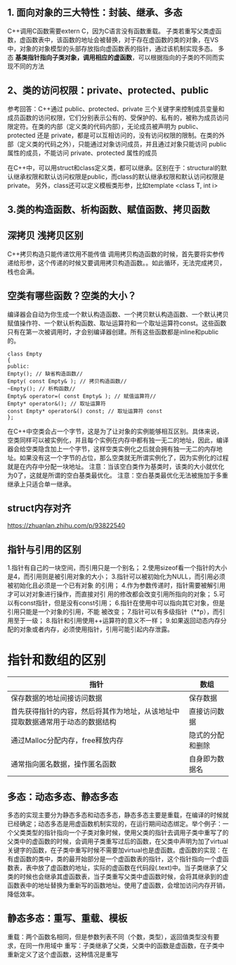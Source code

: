 ## 1. 面向对象的三大特性：封装、继承、多态

C++调用C函数需要extern C，因为C语言没有函数重载。
子类若重写父类虚函数，虚函数表中，该函数的地址会被替换，对于存在虚函数的类的对象，在VS中，对象的对象模型的头部存放指向虚函数表的指针，通过该机制实现多态。
多态 **基类指针指向子类对象，调用相应的虚函数**，可以根据指向的子类的不同而实现不同的方法

## 2、类的访问权限：private、protected、public
参考回答：C++通过 public、protected、private 三个关键字来控制成员变量和成员函数的访问权限，它们分别表示公有的、受保护的、私有的，被称为成员访问限定符。在类的内部（定义类的代码内部），无论成员被声明为 public、protected 还是 private，都是可以互相访问的，没有访问权限的限制。在类的外部（定义类的代码之外），只能通过对象访问成员，并且通过对象只能访问 public 属性的成员，不能访问 private、protected 属性的成员

在C++中，可以用struct和class定义类，都可以继承。区别在于：structural的默认继承权限和默认访问权限是public，而class的默认继承权限和默认访问权限是private。
另外，class还可以定义模板类形参，比如template <class T, int i>

## 3.类的构造函数、析构函数、赋值函数、拷贝函数


## 深拷贝 浅拷贝区别
C++拷贝构造只能传递饮用不能传值
调用拷贝构造函数的时候，首先要将实参传递给形参，这个传递的时候又要调用拷贝构造函数。。如此循环，无法完成拷贝，栈也会满。

## 空类有哪些函数？空类的大小？
编译器会自动为你生成一个默认构造函数、一个拷贝默认构造函数、一个默认拷贝赋值操作符、一个默认析构函数、取址运算符和一个取址运算符const。这些函数只有在第一次被调用时，才会别编译器创建。所有这些函数都是inline和public的。
```
class Empty
{
public:
Empty(); // 缺省构造函数//
Empty( const Empty& ); // 拷贝构造函数//
~Empty(); // 析构函数//
Empty& operator=( const Empty& ); // 赋值运算符//
Empty* operator&(); // 取址运算符
const Empty* operator&() const; // 取址运算符 const
};
```
在C++中空类会占一个字节，这是为了让对象的实例能够相互区别。具体来说，空类同样可以被实例化，并且每个实例在内存中都有独一无二的地址，因此，编译器会给空类隐含加上一个字节，这样空类实例化之后就会拥有独一无二的内存地址。如果没有这一个字节的占位，那么空类就无所谓实例化了，因为实例化的过程就是在内存中分配一块地址。
注意：当该空白类作为基类时，该类的大小就优化为0了，这就是所谓的空白基类最优化。
注意：空白基类最优化无法被施加于多重继承上只适合单一继承。

## struct内存对齐
https://zhuanlan.zhihu.com/p/93822540
## 指针与引用的区别
1.指针有自己的一块空间，而引用只是一个别名；
2.使用sizeof看一个指针的大小是4，而引用则是被引用对象的大小；
3.指针可以被初始化为NULL，而引用必须被初始化且必须是一个已有对象 的引用；
4.作为参数传递时，指针需要被解引用才可以对对象进行操作，而直接对引 用的修改都会改变引用所指向的对象；
5.可以有const指针，但是没有const引用；
6.指针在使用中可以指向其它对象，但是引用只能是一个对象的引用，不能 被改变；
7.指针可以有多级指针（**p），而引用至于一级；
8.指针和引用使用++运算符的意义不一样；
9.如果返回动态内存分配的对象或者内存，必须使用指针，引用可能引起内存泄露。
# 指针和数组的区别
| 指针 | 数组 |
| ------ | ------ |
| 保存数据的地址间接访问数据 |保存数据|
| 首先获得指针的内容，然后将其作为地址，从该地址中提取数据通常用于动态的数据结构 | 直接访问数据|
|通过Malloc分配内存，free释放内存 |隐式的分配和删除|
| 通常指向匿名数据，操作匿名函数 | 自身即为数据名 |


## 多态：动态多态、静态多态
多态的实现主要分为静态多态和动态多态，静态多态主要是重载，在编译的时候就已经确定；动态多态是用虚函数机制实现的，在运行期间动态绑定。举个例子：一个父类类型的指针指向一个子类对象时候，使用父类的指针去调用子类中重写了的父类中的虚函数的时候，会调用子类重写过后的函数，在父类中声明为加了virtual关键字的函数，在子类中重写时候不需要加virtual也是虚函数。虚函数的实现：在有虚函数的类中，类的最开始部分是一个虚函数表的指针，这个指针指向一个虚函数表，表中放了虚函数的地址，实际的虚函数在代码段(.text)中。当子类继承了父类的时候也会继承其虚函数表，当子类重写父类中虚函数时候，会将其继承到的虚函数表中的地址替换为重新写的函数地址。使用了虚函数，会增加访问内存开销，降低效率。

## 静态多态：重写、重载、模板
重载：两个函数名相同，但是参数列表不同（个数，类型），返回值类型没有要求，在同一作用域中
重写：子类继承了父类，父类中的函数是虚函数，在子类中重新定义了这个虚函数，这种情况是重写